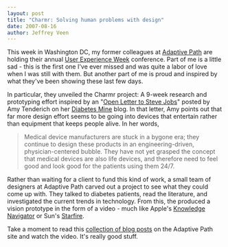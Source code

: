 ```yaml
--- 
layout: post
title: "Charmr: Solving human problems with design"
date: 2007-08-16
author: Jeffrey Veen
---
```

This week in Washington DC, my former colleagues at [Adaptive Path][] are holding their annual [User Experience Week][] conference. Part of me is a little sad - this is the first one I've ever missed and was quite a labor of love when I was still with them. But another part of me is proud and inspired by what they've been showing these last few days.

In particular, they unveiled the Charmr project: A 9-week research and prototyping effort inspired by an "[Open Letter to Steve Jobs][]" posted by Amy Tenderich on her [Diabetes Mine][] blog. In that letter, Amy points out that far more design effort seems to be going into devices that entertain rather than equipment that keeps people alive. In her words, 

>Medical device manufacturers are stuck in a bygone era; they continue to design these products in an engineering-driven, physician-centered bubble. They have not yet grasped the concept that medical devices are also life devices, and therefore need to feel good and look good for the patients using them 24/7.

Rather than waiting for a client to fund this kind of work, a small team of designers at Adaptive Path carved out a project to see what they could come up with. They talked to diabetes patients, read the literature, and investigated the current trends in technology. From this, the produced a vision prototype in the form of a video - much like Apple's [Knowledge Navigator][] or Sun's [Starfire][].

Take a moment to read this [collection of blog posts][] on the Adaptive Path site and watch the video. It's really good stuff. 

[Adaptive Path]: http://www.adaptivepath.com/
[User Experience Week]: http://www.adaptivepath.com/events/2007/aug/
[Open Letter to Steve Jobs]: http://www.diabetesmine.com/2007/04/an_open_letter_.html
[Diabetes Mine]: http://www.diabetesmine.com/
[Knowledge Navigator]: http://en.wikipedia.org/wiki/Knowledge_Navigator
[Starfire]:http://asktog.com/starfire/
[collection of blog posts]: http://www.adaptivepath.com/blog/category/charmr-project/